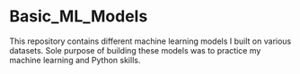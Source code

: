 # Basic_ML_Models

This repository contains different machine learning models I built on various datasets. Sole purpose of building these models was to practice my machine learning and Python skills.

